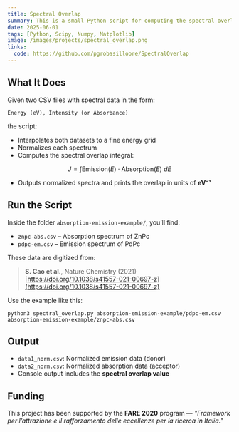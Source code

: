 ```yaml
---
title: Spectral Overlap
summary: This is a small Python script for computing the spectral overlap integral between two molecular spectra — typically, the emission spectrum of a donor and the absorption spectrum of an acceptor.
date: 2025-06-01
tags: [Python, Scipy, Numpy, Matplotlib]
image: /images/projects/spectral_overlap.png
links:
  code: https://github.com/pgrobasillobre/SpectralOverlap
---
```




## What It Does

Given two CSV files with spectral data in the form:

```
Energy (eV), Intensity (or Absorbance)
```

the script:

- Interpolates both datasets to a fine energy grid
- Normalizes each spectrum
- Computes the spectral overlap integral:

$$
J = \int \text{Emission}(E) \cdot \text{Absorption}(E) \ dE
$$


- Outputs normalized spectra and prints the overlap in units of **eV⁻¹**



## Run the Script

Inside the folder `absorption-emission-example/`, you’ll find:

- `znpc-abs.csv` – Absorption spectrum of ZnPc
- `pdpc-em.csv` – Emission spectrum of PdPc

These data are digitized from:

> **S. Cao et al.**, Nature Chemistry (2021)  
> [https://doi.org/10.1038/s41557-021-00697-z](https://doi.org/10.1038/s41557-021-00697-z)

Use the example like this:

```
python3 spectral_overlap.py absorption-emission-example/pdpc-em.csv absorption-emission-example/znpc-abs.csv
```


## Output

- `data1_norm.csv`: Normalized emission data (donor)
- `data2_norm.csv`: Normalized absorption data (acceptor)
- Console output includes the **spectral overlap value**


## Funding

This project has been supported by the **FARE 2020** program — *"Framework per l’attrazione e il rafforzamento delle eccellenze per la ricerca in Italia."*
